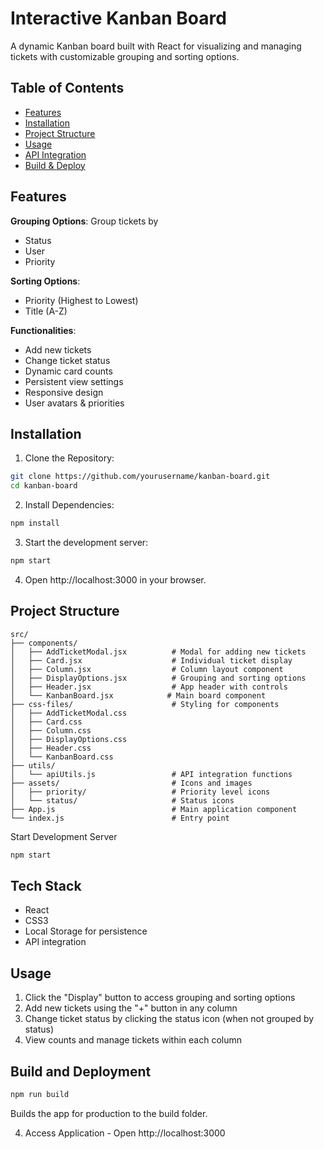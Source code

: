 # Interactive Kanban Board

A dynamic Kanban board built with React for visualizing and managing tickets with customizable grouping and sorting options.

## Table of Contents
- [Features](#features)
- [Installation](#installation)
- [Project Structure](#project-structure)
- [Usage](#usage)
- [API Integration](#api-integration) 
- [Build & Deploy](#build-and-deploy)

## Features

**Grouping Options**: Group tickets by
 - Status 
 - User
 - Priority

**Sorting Options**:
 - Priority (Highest to Lowest)
 - Title (A-Z)

**Functionalities**:
 - Add new tickets
 - Change ticket status
 - Dynamic card counts
 - Persistent view settings
 - Responsive design
 - User avatars & priorities

## Installation

1. Clone the Repository:
```bash
git clone https://github.com/yourusername/kanban-board.git
cd kanban-board
```

2. Install Dependencies:
```bash
npm install
```

3. Start the development server:
```bash
npm start
```

4. Open http://localhost:3000 in your browser.

## Project Structure

```plaintext
src/
├── components/
│   ├── AddTicketModal.jsx          # Modal for adding new tickets
│   ├── Card.jsx                    # Individual ticket display
│   ├── Column.jsx                  # Column layout component
│   ├── DisplayOptions.jsx          # Grouping and sorting options
│   ├── Header.jsx                  # App header with controls
│   └── KanbanBoard.jsx            # Main board component
├── css-files/                      # Styling for components
│   ├── AddTicketModal.css
│   ├── Card.css  
│   ├── Column.css
│   ├── DisplayOptions.css
│   ├── Header.css
│   └── KanbanBoard.css
├── utils/
│   └── apiUtils.js                 # API integration functions
├── assets/                         # Icons and images
│   ├── priority/                   # Priority level icons
│   └── status/                     # Status icons
├── App.js                          # Main application component
└── index.js                        # Entry point
```

Start Development Server
```bash
npm start
```

## Tech Stack

- React
- CSS3
- Local Storage for persistence
- API integration

## Usage

1. Click the "Display" button to access grouping and sorting options
2. Add new tickets using the "+" button in any column
3. Change ticket status by clicking the status icon (when not grouped by status)
4. View counts and manage tickets within each column

## Build and Deployment

```bash
npm run build
```

Builds the app for production to the build folder.


4. Access Application - Open http://localhost:3000
